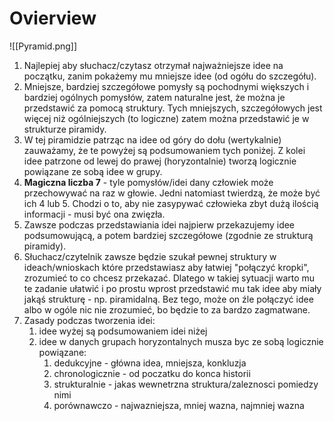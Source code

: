 # Ovierview
![[Pyramid.png]]

1. Najlepiej aby słuchacz/czytasz otrzymał najważniejsze idee na początku, zanim pokażemy mu mniejsze idee (od ogółu do szczegółu).
2. Mniejsze, bardziej szczegółowe pomysły są pochodnymi większych i bardziej ogólnych pomysłów, zatem naturalne jest, że można je przedstawić za pomocą struktury. Tych mniejszych, szczegółowych jest więcej niż ogólniejszych (to logiczne) zatem można przedstawić je w strukturze piramidy.
3. W tej piramidzie patrząc na idee od góry do dołu (wertykalnie) zauważamy, że te powyżej są podsumowaniem tych poniżej. Z kolei idee patrzone od lewej do prawej (horyzontalnie) tworzą logicznie powiązane ze sobą idee w grupy.
4. **Magiczna liczba 7** - tyle pomysłów/idei dany człowiek może przechowywać na raz w głowie. Jedni natomiast twierdzą, że może być ich 4 lub 5. Chodzi o to, aby nie zasypywać człowieka zbyt dużą ilością informacji - musi być ona zwięzła.
5. Zawsze podczas przedstawiania idei najpierw przekazujemy idee podsumowującą, a potem bardziej szczegółowe (zgodnie ze strukturą piramidy).
6. Słuchacz/czytelnik zawsze będzie szukał pewnej struktury w ideach/wnioskach które przedstawiasz aby łatwiej "połączyć kropki", zrozumieć to co chcesz przekazać. Dlatego w takiej sytuacji warto mu te zadanie ułatwić i po prostu wprost przedstawić mu tak idee aby miały jakąś strukturę - np. piramidalną. Bez tego, może on źle połączyć idee albo w ogóle nic nie zrozumieć, bo będzie to za bardzo zagmatwane.
7. Zasady podczas tworzenia idei:
	1. idee wyżej są podsumowaniem idei niżej
	2. idee w danych grupach horyzontalnych musza byc ze sobą logicznie powiązane:
		1. dedukcyjne - główna idea, mniejsza, konkluzja
		2. chronologicznie - od poczatku do konca historii
		3. strukturalnie - jakas wewnetrzna struktura/zaleznosci pomiedzy nimi
		4. porównawczo - najwazniejsza, mniej wazna, najmniej wazna
